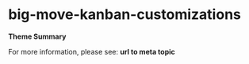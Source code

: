 # big-move-kanban-customizations

**Theme Summary**

For more information, please see: **url to meta topic**
